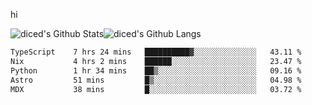 hi

<img align="center" style="padding:0" src="https://github-readme-stats-diced.vercel.app/api?username=diced&show_icons=true&count_private=true&include_all_commits=true&hide=contribs&hide_border=true&hide_title=true&hide_border=true&theme=transparent" alt="diced's Github Stats"><img align="center" style="padding:0" src="https://github-readme-stats-diced.vercel.app/api/top-langs/?username=diced&layout=compact&hide_border=true&theme=transparent" alt="diced's Github Langs">

<!--START_SECTION:waka-->

```txt
TypeScript    7 hrs 24 mins   ██████████▓░░░░░░░░░░░░░░   43.11 %
Nix           4 hrs 2 mins    ██████░░░░░░░░░░░░░░░░░░░   23.47 %
Python        1 hr 34 mins    ██▒░░░░░░░░░░░░░░░░░░░░░░   09.16 %
Astro         51 mins         █▒░░░░░░░░░░░░░░░░░░░░░░░   04.98 %
MDX           38 mins         █░░░░░░░░░░░░░░░░░░░░░░░░   03.72 %
```

<!--END_SECTION:waka-->
